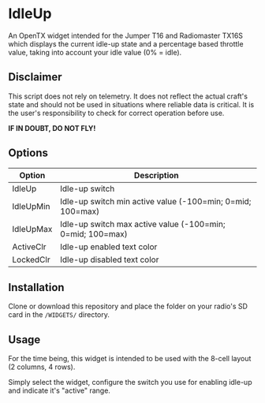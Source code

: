 # IdleUp

An OpenTX widget intended for the Jumper T16 and Radiomaster TX16S which displays the current idle-up state and a percentage based throttle value, taking into account your idle value (0% = idle).

## Disclaimer

This script does not rely on telemetry. It does not reflect the actual craft's state and should not be used in situations where reliable data is critical. It is the user's responsibility to check for correct operation before use.

**IF IN DOUBT, DO NOT FLY!**

## Options

| Option    | Description                                                |
| --------- | ---------------------------------------------------------- |
| IdleUp    | Idle-up switch                                             |
| IdleUpMin | Idle-up switch min active value (-100=min; 0=mid; 100=max) |
| IdleUpMax | Idle-up switch max active value (-100=min; 0=mid; 100=max) |
| ActiveClr | Idle-up enabled text color                                 |
| LockedClr | Idle-up disabled text color                                |

## Installation

Clone or download this repository and place the folder on your radio's SD card in the `/WIDGETS/` directory.

## Usage

For the time being, this widget is intended to be used with the 8-cell layout (2 columns, 4 rows).

Simply select the widget, configure the switch you use for enabling idle-up and indicate it's "active" range.
